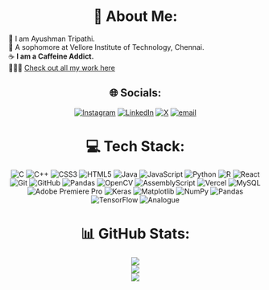 <div align="center">

# 💫 About Me:
<div style="text-align: justify;">
  👋 I am Ayushman Tripathi. <br>
  📑 A sophomore at Vellore Institute of Technology, Chennai. <br>
  ☕ <b>I am a Caffeine Addict.</b> <br>
  🧑🏽‍💻 <a href="https://tripathiayushman.vercel.app">Check out all my work here</a>
</div>






## 🌐 Socials:
[![Instagram](https://img.shields.io/badge/Instagram-%23E4405F.svg?logo=Instagram&logoColor=white)](https://instagram.com/ayushmandgaf) [![LinkedIn](https://img.shields.io/badge/LinkedIn-%230077B5.svg?logo=linkedin&logoColor=white)](https://www.linkedin.com/in/ayushman-tripathi-882799276/) [![X](https://img.shields.io/badge/X-black.svg?logo=X&logoColor=white)](https://x.com/ayushmanatr) [![email](https://img.shields.io/badge/Email-D14836?logo=gmail&logoColor=white)](mailto:ayushman18905@gmail.com)

# 💻 Tech Stack:
![C](https://img.shields.io/badge/c-%2300599C.svg?style=flat&logo=c&logoColor=white) ![C++](https://img.shields.io/badge/c++-%2300599C.svg?style=flat&logo=c%2B%2B&logoColor=white) ![CSS3](https://img.shields.io/badge/css3-%231572B6.svg?style=flat&logo=css3&logoColor=white) ![HTML5](https://img.shields.io/badge/html5-%23E34F26.svg?style=flat&logo=html5&logoColor=white) ![Java](https://img.shields.io/badge/java-%23ED8B00.svg?style=flat&logo=openjdk&logoColor=white) ![JavaScript](https://img.shields.io/badge/javascript-%23323330.svg?style=flat&logo=javascript&logoColor=%23F7DF1E) ![Python](https://img.shields.io/badge/python-3670A0?style=flat&logo=python&logoColor=ffdd54) ![R](https://img.shields.io/badge/r-%23276DC3.svg?style=flat&logo=r&logoColor=white) ![React](https://img.shields.io/badge/react-%2320232a.svg?style=flat&logo=react&logoColor=%2361DAFB) ![Git](https://img.shields.io/badge/git-%23F05033.svg?style=flat&logo=git&logoColor=white) ![GitHub](https://img.shields.io/badge/github-%23121011.svg?style=flat&logo=github&logoColor=white) ![Pandas](https://img.shields.io/badge/pandas-%23150458.svg?style=flat&logo=pandas&logoColor=white) ![OpenCV](https://img.shields.io/badge/opencv-%23white.svg?style=flat&logo=opencv&logoColor=white) ![AssemblyScript](https://img.shields.io/badge/assembly%20script-%23000000.svg?style=flat&logo=assemblyscript&logoColor=white) ![Vercel](https://img.shields.io/badge/vercel-%23000000.svg?style=flat&logo=vercel&logoColor=white) ![MySQL](https://img.shields.io/badge/mysql-4479A1.svg?style=flat&logo=mysql&logoColor=white) ![Adobe Premiere Pro](https://img.shields.io/badge/Adobe%20Premiere%20Pro-9999FF.svg?style=flat&logo=Adobe%20Premiere%20Pro&logoColor=white) ![Keras](https://img.shields.io/badge/Keras-%23D00000.svg?style=flat&logo=Keras&logoColor=white) ![Matplotlib](https://img.shields.io/badge/Matplotlib-%23ffffff.svg?style=flat&logo=Matplotlib&logoColor=black) ![NumPy](https://img.shields.io/badge/numpy-%23013243.svg?style=flat&logo=numpy&logoColor=white) ![Pandas](https://img.shields.io/badge/pandas-%23150458.svg?style=flat&logo=pandas&logoColor=white) ![TensorFlow](https://img.shields.io/badge/TensorFlow-%23FF6F00.svg?style=flat&logo=TensorFlow&logoColor=white) ![Analogue](https://img.shields.io/badge/Analogue-1A1A1A?style=flat&logo=Analogue&logoColor=white)

# 📊 GitHub Stats:
![](https://github-readme-stats.vercel.app/api?username=tripathiayushman&theme=highcontrast&hide_border=true&include_all_commits=true&count_private=true)<br/>
![](https://nirzak-streak-stats.vercel.app/?user=tripathiayushman&theme=highcontrast&hide_border=true)<br/>
![](https://github-readme-stats.vercel.app/api/top-langs/?username=tripathiayushman&theme=highcontrast&hide_border=true&include_all_commits=true&count_private=true&layout=compact)
</div>
